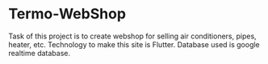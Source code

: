 # Termo-WebShop
Task of this project is to create webshop for selling air conditioners, pipes, heater, etc. Technology to make this site is Flutter. Database used is google realtime database.
